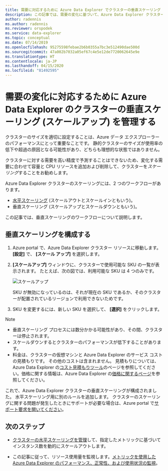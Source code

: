 ```yaml
---
title: 需要に対応するために Azure Data Explorer でクラスターの垂直スケーリング (スケールアップ) を管理する
description: この記事では、需要の変化に基づいて、Azure Data Explorer クラスターをスケールアップおよびスケールダウンする手順について説明します。
author: radennis
ms.author: radennis
ms.reviewer: orspodek
ms.service: data-explorer
ms.topic: conceptual
ms.date: 07/14/2019
ms.openlocfilehash: 95275598febae2b6b0355a7bc3e512490dae500d
ms.sourcegitcommit: 47a002b7032a05ef67c4e5e12de7720062645e9e
ms.translationtype: HT
ms.contentlocale: ja-JP
ms.lasthandoff: 04/15/2020
ms.locfileid: "81492595"
---
```

# <a name="manage-cluster-vertical-scaling-scale-up-in-azure-data-explorer-to-accommodate-changing-demand"></a>需要の変化に対応するために Azure Data Explorer のクラスターの垂直スケーリング (スケールアップ) を管理する

クラスターのサイズを適切に設定することは、Azure データ エクスプローラーのパフォーマンスにとって重要なことです。 静的クラスターのサイズが使用率の低下や超過の原因となる可能性があり、どちらも理想的な状態ではありません。

クラスターに対する需要を高い精度で予測することはできないため、変化する需要に合わせて容量と CPU リソースを追加および削除して、クラスターを*スケーリング*することをお勧めします。 

Azure Data Explorer クラスターのスケーリングには、2 つのワークフローがあります。

* [水平スケーリング](manage-cluster-horizontal-scaling.md) (スケールアウトとスケールインともいう)。
* 垂直スケーリング (スケールアップとスケールダウンともいう)。

この記事では、垂直スケーリングのワークフローについて説明します。

## <a name="configure-vertical-scaling"></a>垂直スケーリングを構成する

1. Azure portal で、Azure Data Explorer クラスター リソースに移動します。 **[設定]** で、 **[スケール アップ]** を選択します。

1. **[スケールアップ]** ウィンドウに、クラスターで使用可能な SKU の一覧が表示されます。 たとえば、次の図では、利用可能な SKU は 4 つのみです。

    ![スケールアップ](media/manage-cluster-vertical-scaling/scale-up.png)

    SKU が無効になっているのは、それが現在の SKU であるか、そのクラスターが配置されているリージョンで利用できないためです。

1. SKU を変更するには、新しい SKU を選択して、 **[選択]** をクリックします。

> [!NOTE]
> * 垂直スケーリング プロセスには数分かかる可能性があり、その間、クラスターは停止されます。 
> * スケールダウンするとクラスターのパフォーマンスが低下することがあります。
> * 料金は、クラスターの仮想マシンと Azure Data Explorer のサービス コストの見積もりです。 その他のコストは含まれません。 見積もりについては、Azure Data Explorer の[コスト見積もりツール](https://dataexplorer.azure.com/AzureDataExplorerCostEstimator.html)のページを参照してください。価格に関する情報は、Azure Data Explorer の[価格に関するページ](https://azure.microsoft.com/pricing/details/data-explorer/)を参照してください。

これで、Azure Data Explorer クラスターの垂直スケーリングが構成されました。 水平スケーリング用に別のルールを追加します。 クラスターのスケーリングに関する問題が発生したときにサポートが必要な場合は、Azure portal で[サポート要求を開いてください](https://portal.azure.com/#blade/Microsoft_Azure_Support/HelpAndSupportBlade/overview)。

## <a name="next-steps"></a>次のステップ

* [クラスターの水平スケーリングを管理](manage-cluster-horizontal-scaling.md)して、指定したメトリックに基づいてインスタンス数を動的にスケールアウトします。

* この記事に従って、リソース使用量を監視します。[メトリックを使用した Azure Data Explorer のパフォーマンス、正常性、および使用状況の監視](using-metrics.md)。

